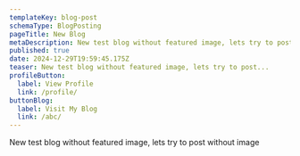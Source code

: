 ```yaml
---
templateKey: blog-post
schemaType: BlogPosting
pageTitle: New Blog
metaDescription: New test blog without featured image, lets try to post without image
published: true
date: 2024-12-29T19:59:45.175Z
teaser: New test blog without featured image, lets try to post...
profileButton:
  label: View Profile
  link: /profile/
buttonBlog:
  label: Visit My Blog
  link: /abc/
---
```

New test blog without featured image, lets try to post without image